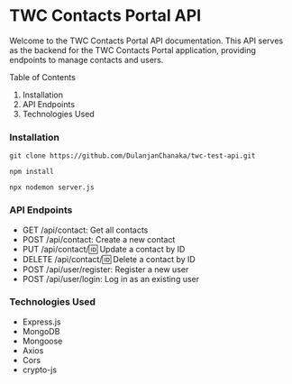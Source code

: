 # TWC Contacts Portal API

Welcome to the TWC Contacts Portal API documentation. This API serves as the backend for the TWC Contacts Portal application, providing endpoints to manage contacts and users.

Table of Contents
1. Installation
2. API Endpoints
3. Technologies Used

### Installation
`git clone https://github.com/DulanjanChanaka/twc-test-api.git` 

`npm install`

`npx nodemon server.js`

### API Endpoints
* GET /api/contact: Get all contacts
* POST /api/contact: Create a new contact
* PUT /api/contact/:id: Update a contact by ID
* DELETE /api/contact/:id: Delete a contact by ID
* POST /api/user/register: Register a new user
* POST /api/user/login: Log in as an existing user

### Technologies Used
* Express.js
* MongoDB
* Mongoose
* Axios
* Cors
* crypto-js
